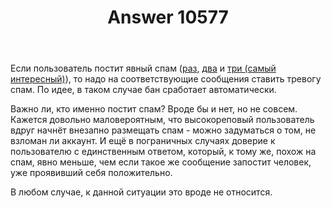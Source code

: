 ﻿---
title: "Answer 10577"
se.owner.user_id: 178988
se.owner.display_name: "Qwertiy"
se.owner.link: "https://ru.meta.stackoverflow.com/users/178988/qwertiy"
se.answer_id: 10577
se.question_id: 10575
se.post_type: answer
se.score: 4
se.is_accepted: True
---
<p>Если пользователь постит явный спам (<a href="https://ru.stackoverflow.com/a/1143933/178988">раз</a>, <a href="https://ru.stackoverflow.com/a/1143936/178988">два</a> и <a href="https://ru.stackoverflow.com/a/1143938/178988">три (самый интересный)</a>), то надо на соответствующие сообщения ставить тревогу спам. По идее, в таком случае бан сработает автоматически.</p>
<p>Важно ли, кто именно постит спам? Вроде бы и нет, но не совсем. Кажется довольно маловероятным, что высокореповый пользователь вдруг начнёт внезапно размещать спам - можно задуматься о том, не взломан ли аккаунт. И ещё в пограничных случаях доверие к пользователю с единственным ответом, который, к тому же, похож на спам, явно меньше, чем если такое же сообщение запостит человек, уже проявивший себя положительно.</p>
<p>В любом случае, к данной ситуации это вроде не относится.</p>

